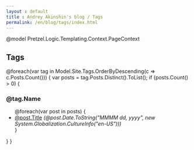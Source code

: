 ```yaml
---
layout : default
title : Andrey Akinshin's blog / Tags
permalink: /en/blog/tags/index.html
---
```

@model Pretzel.Logic.Templating.Context.PageContext

<h2>Tags</h2>
<div>
@foreach(var tag in Model.Site.Tags.OrderByDescending(c => c.Posts.Count()))
{
    var posts = tag.Posts.Distinct().ToList();
    if (posts.Count() > 0)
    {
        <h3 id="@tag.Name">@tag.Name</h3>
        <ul>
        @foreach(var post in posts)
        {
            <li><a href='@post.Url.Replace("index.html", "")'>@post.Title</a> <i>(@post.Date.ToString("MMMM dd, yyyy", new System.Globalization.CultureInfo("en-US")))</i></li>
        }
        </ul>
    }
}
</div>